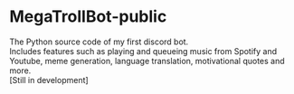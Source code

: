 # MegaTrollBot-public
The Python source code of my first discord bot.<br />
Includes features such as playing and queueing music from Spotify and Youtube, meme generation, language translation, motivational quotes and more.<br />
\[Still in development\]
